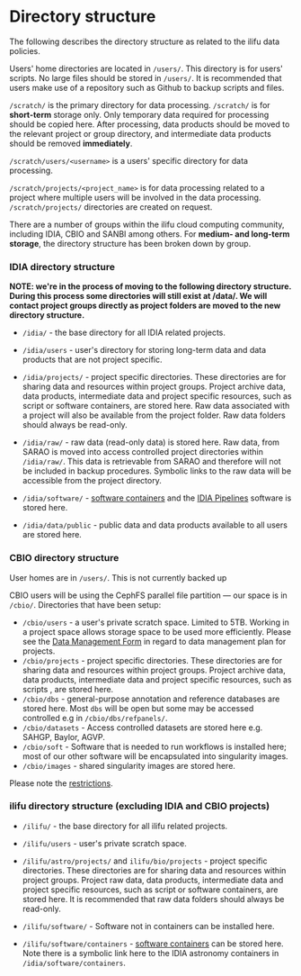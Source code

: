 # Directory structure

The following describes the directory structure as related to the ilifu data policies.

Users' home directories are located in `/users/`. This directory is for users' scripts. No large files should be stored in `/users/`. It is recommended that users make use of a repository such as Github to backup scripts and files.

`/scratch/` is the primary directory for data processing. `/scratch/` is for **short-term** storage only. Only temporary data required for processing should be copied here. After processing, data products should be moved to the relevant project or group directory, and intermediate data products should be removed **immediately**.

`/scratch/users/<username>` is a users' specific directory for data processing.

`/scratch/projects/<project_name>` is for data processing related to a project where multiple users will be involved in the data processing. `/scratch/projects/` directories are created on request.

There are a number of groups within the ilifu cloud computing community, including IDIA, CBIO and SANBI among others. For **medium- and long-term storage**, the directory structure has been broken down by group.

### IDIA directory structure

**NOTE: we're in the process of moving to the following directory structure. During this process some directories will still exist at /data/. We will contact project groups directly as project folders are moved to the new directory structure.**

* `/idia/` - the base directory for all IDIA related projects.

* `/idia/users` - user's directory for storing long-term data and data products that are not project specific.

* `/idia/projects/` - project specific directories. These directories are for sharing data and resources within project groups. Project archive data, data products, intermediate data and project specific resources, such as script or software containers, are stored here. Raw data associated with a project will also be available from the project folder. Raw data folders should always be read-only.

* `/idia/raw/` - raw data (read-only data) is stored here. Raw data, from SARAO is moved into access controlled project directories within `/idia/raw/`. This data is retrievable from SARAO and therefore will not be included in backup procedures. Symbolic links to the raw data will be accessible from the project directory.

* `/idia/software/` - [software containers](tech_docs/software_environments?id=singularity-containers) and the [IDIA Pipelines](https://idia-pipelines.github.io/) software is stored here.

* `/idia/data/public` - public data and data products available to all users are stored here.

### CBIO directory structure

User homes are in `/users/`. This is not currently backed up

CBIO users will be using the CephFS parallel file partition — our space is in `/cbio/`. Directories that have been setup:
* `/cbio/users` - a user's private scratch space. Limited to 5TB. Working in a project space allows storage space to be used more efficiently. Please see the [Data Management Form](/bioinformatics/cbio#data-management-plan-for-projects) in regard to data management plan for projects.
* `/cbio/projects` - project specific directories. These directories are for sharing data and resources within project groups. Project archive data, data products, intermediate data and project specific resources, such as scripts , are stored here.
* `/cbio/dbs` - general-purpose annotation and reference databases are stored here. Most `dbs` will be open but some may be accessed controlled e.g in `/cbio/dbs/refpanels/`.
* `/cbio/datasets` - Access controlled datasets are stored here e.g. SAHGP, Baylor, AGVP.
* `/cbio/soft` - Software that is needed to run workflows is installed here; most of our other software will be encapsulated into singularity images.
* `/cbio/images` - shared singularity images are stored here.

Please note the [restrictions](/bioinformatics/cbio#restrictions).

### ilifu directory structure (excluding IDIA and CBIO projects)

* `/ilifu/` - the base directory for all ilifu related projects.

* `/ilifu/users` - user's private scratch space.

* `/ilifu/astro/projects/` and `ilifu/bio/projects` - project specific directories. These directories are for sharing data and resources within project groups. Project raw data, data products, intermediate data and project specific resources, such as script or software containers, are stored here. It is recommended that raw data folders should always be read-only.

* `/ilifu/software/` - Software not in containers can be installed here.

* `/ilifu/software/containers` - [software containers](tech_docs/software_environments?id=singularity-containers) can be stored here. Note there is a symbolic link here to the IDIA astronomy containers in `/idia/software/containers`.


